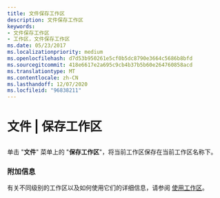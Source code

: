 ```yaml
---
title: 文件保存工作区
description: 文件保存工作区
keywords:
- 文件保存工作区
- 工作区，文件保存工作区
ms.date: 05/23/2017
ms.localizationpriority: medium
ms.openlocfilehash: d7d53b950261e5cf0b5dc8790e3664c5686b8bfd
ms.sourcegitcommit: 418e6617e2a695c9cb4b37b5b60e264760858acd
ms.translationtype: MT
ms.contentlocale: zh-CN
ms.lasthandoff: 12/07/2020
ms.locfileid: "96838211"
---
```

# <a name="file--save-workspace"></a>文件 | 保存工作区


## <span id="ddk_file_save_workspace_dbg"></span><span id="DDK_FILE_SAVE_WORKSPACE_DBG"></span>


单击 "**文件**" 菜单上的 "**保存工作区**"，将当前工作区保存在当前工作区名称下。

### <a name="span-idadditional_informationspanspan-idadditional_informationspanadditional-information"></a><span id="additional_information"></span><span id="ADDITIONAL_INFORMATION"></span>附加信息

有关不同级别的工作区以及如何使用它们的详细信息，请参阅 [使用工作区](using-workspaces.md)。

 

 





